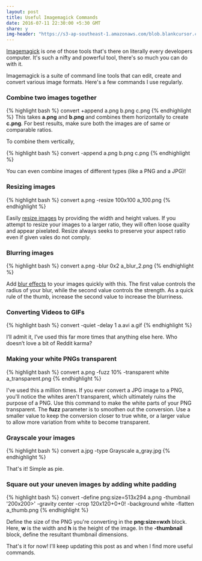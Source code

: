 ```yaml
---
layout: post
title: Useful Imagemagick Commands
date: 2016-07-11 22:30:00 +5:30 GMT
share: y
img-header: "https://s3-ap-southeast-1.amazonaws.com/blob.blankcursor.com/uploads/medium/766/26cfedf2-b476-4bcf-8357-594d29c579e4.png"
---
```


[Imagemagick](http://www.imagemagick.org/script/index.php) is one of those tools
that's there on literally every developers computer. It's such a nifty and
powerful tool, there's so much you can do with it.

Imagemagick is a suite of command line tools that can edit, create and convert
various image formats. Here's a few commands I use regularly.

<!--break-->

### Combine two images together

{% highlight bash %}
convert +append a.png b.png c.png
{% endhighlight %}
This takes **a.png** and **b.png** and combines them horizontally to create **c.png**.
For best results, make sure both the images are of same or comparable ratios.

To combine them vertically,

{% highlight bash %}
convert -append a.png b.png c.png
{% endhighlight %}

You can even combine images of different types (like a PNG and a JPG)!

### Resizing images

{% highlight bash %}
convert a.png -resize 100x100 a_100.png
{% endhighlight %}

Easily [resize images](http://www.imagemagick.org/Usage/resize/) by providing
the width and height values. If you attempt to resize your images to a larger
ratio, they will often loose quality and appear pixelated. Resize always seeks
to preserve your aspect ratio even if given vales do not comply.

### Blurring images

{% highlight bash %}
convert a.png -blur 0x2 a_blur_2.png
{% endhighlight %}

Add [blur effects](http://www.imagemagick.org/Usage/blur/) to your images
quickly with this. The first value controls the radius of your blur, while the
second value controls the strength. As a quick rule of the thumb, increase the
second value to increase the blurriness.

### Converting Videos to GIFs

{% highlight bash %}
convert -quiet -delay 1 a.avi a.gif
{% endhighlight %}

I’ll admit it, I’ve used this far more times that anything else here. Who doesn’t love a bit of Reddit karma?

### Making your white PNGs transparent

{% highlight bash %}
convert a.png -fuzz 10% -transparent white a_transparent.png
{% endhighlight %}

I've used this a million times. If you ever convert a JPG image to a PNG, you'll
notice the whites aren't transparent, which ultimately ruins the purpose of a PNG.
Use this command to make the white parts of your PNG transparent. The **fuzz**
parameter is to smoothen out the conversion. Use a smaller value to keep the conversion
closer to true white, or a larger value to allow more variation from white to become
transparent.

### Grayscale your images

{% highlight bash %}
convert a.jpg -type Grayscale a_gray.jpg
{% endhighlight %}

That's it! Simple as pie.

### Square out your uneven images by adding white padding

{% highlight bash %}
convert -define png:size=513x294 a.png -thumbnail '200x200>' -gravity center -crop 120x120+0+0\! -background white -flatten a_thumb.png
{% endhighlight %}

Define the size of the PNG you're converting in the **png:size=wxh** block. Here,
**w** is the width and **h** is the height of the image. In the **-thumbnail**
block, define the resultant thumbnail dimensions.

That's it for now! I'll keep updating this post as and when I find more useful
commands.
